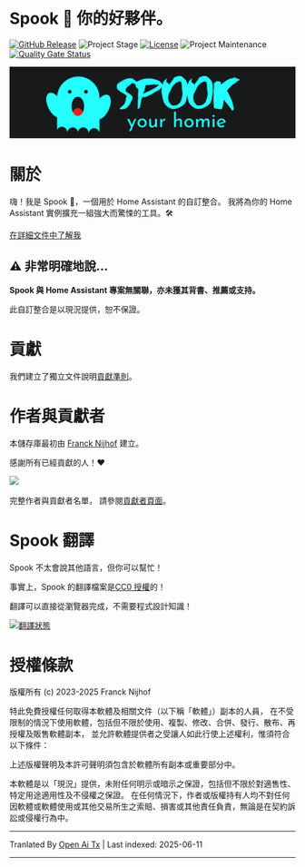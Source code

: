 # Spook 👻 你的好夥伴。

[![GitHub Release][releases-shield]][releases]
![Project Stage][project-stage-shield]
[![License][license-shield]](LICENSE.md)
![Project Maintenance][maintenance-shield]
[![Quality Gate Status][sonarcloud-shield]][sonarcloud]

![Spook - 你的好夥伴](https://raw.githubusercontent.com/frenck/spook/main/logos/logo_wordmark_catchphrase_2048x512.png)

# 關於

嗨！我是 Spook 👻，一個用於 Home Assistant 的自訂整合。
我將為你的 Home Assistant 實例擴充一組強大而驚悚的工具。🛠️

[在詳細文件中了解我](https://spook.boo/)

## ⚠️ 非常明確地說...

**Spook 與 Home Assistant 專案無關聯，亦未獲其背書、推薦或支持。**

此自訂整合是以現況提供，恕不保證。

# 貢獻

我們建立了獨立文件說明[貢獻準則](https://spook.boo/development)。

# 作者與貢獻者

本儲存庫最初由 [Franck Nijhof][frenck] 建立。

感謝所有已經貢獻的人！❤️

<a href="https://github.com/frenck/spook/graphs/contributors">
  <img src="https://contrib.rocks/image?repo=frenck/spook" />
</a>

完整作者與貢獻者名單，
請參閱[貢獻者頁面][contributors]。

# Spook 翻譯

Spook 不太會說其他語言，但你可以幫忙！

事實上，Spook 的翻譯檔案是[CC0 授權](https://raw.githubusercontent.com/frenck/spook/main/custom_components/spook/translations/LICENSE.md)的！

翻譯可以直接從瀏覽器完成，不需要程式設計知識！

[![翻譯狀態](https://hosted.weblate.org/widgets/spook/-/integration/open-graph.png)](https://hosted.weblate.org/engage/spook/)

# 授權條款

版權所有 (c) 2023-2025 Franck Nijhof

特此免費授權任何取得本軟體及相關文件（以下稱「軟體」）副本的人員，
在不受限制的情況下使用軟體，包括但不限於使用、複製、修改、合併、發行、散布、再授權及販售軟體副本，
並允許軟體提供者之受讓人如此行使上述權利，惟須符合以下條件：

上述版權聲明及本許可聲明須包含於軟體所有副本或重要部分中。

本軟體是以「現況」提供，未附任何明示或暗示之保證，包括但不限於對適售性、特定用途適用性及不侵權之保證。
在任何情況下，作者或版權持有人均不對任何因軟體或軟體使用或其他交易所生之索賠、損害或其他責任負責，無論是在契約訴訟或侵權行為中。

[contributors]: https://github.com/frenck/spook/graphs/contributors
[frenck]: https://github.com/frenck
[license-shield]: https://img.shields.io/github/license/frenck/spook.svg
[project-stage-shield]: https://img.shields.io/badge/project%20stage-SPOOKED-red.svg
[releases-shield]: https://img.shields.io/github/release/frenck/spook.svg
[releases]: https://github.com/frenck/spook/releases
[maintenance-shield]: https://img.shields.io/maintenance/yes/2025.svg
[sonarcloud-shield]: https://sonarcloud.io/api/project_badges/measure?project=frenck_python-elgato&metric=alert_status
[sonarcloud]: https://sonarcloud.io/summary/new_code?id=frenck_python-elgato


---


Tranlated By [Open Ai Tx](https://github.com/OpenAiTx/OpenAiTx) | Last indexed: 2025-06-11


---